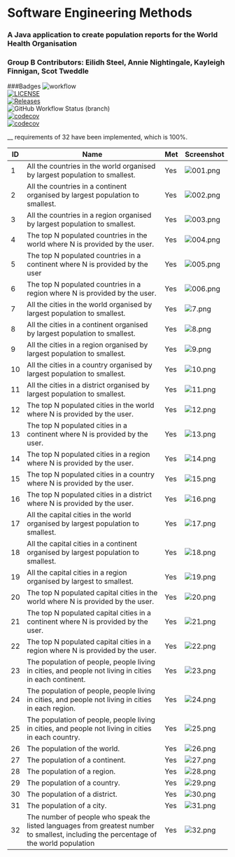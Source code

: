 # Software Engineering Methods
### A Java application to create population reports for the World Health Organisation
### Group B Contributors: Eilidh Steel, Annie Nightingale, Kayleigh Finnigan, Scot Tweddle
###Badges
![workflow](https://github.com/eilidhsteel/semGroup/actions/workflows/main.yml/badge.svg) <br />
[![LICENSE](https://img.shields.io/github/license/eilidhsteel/semGroup.svg?style=flat-square)](https://github.com/eilidhsteel/semGroup/blob/master/LICENSE) <br />
[![Releases](https://img.shields.io/github/release/eilidhsteel/semGroup/all.svg?style=flat-square)](https://github.com/eilidhsteel/semGroup/releases) <br />
![GitHub Workflow Status (branch)](https://img.shields.io/github/workflow/status/eilidhsteel/semGroup/A%20workflow%20for%20my%20Hello%20World%20App/develop) <br />
[![codecov](https://codecov.io/gh/eilidhsteel/semGroup/branch/master/graph/badge.svg?token=8QLQN8HV4K)](https://codecov.io/gh/eilidhsteel/semGroup) <br />
[![codecov](https://codecov.io/gh/eilidhsteel/semGroup/branch/develop/graph/badge.svg?token=8QLQN8HV4K)](https://codecov.io/gh/eilidhsteel/semGroup) <br />

__ requirements of 32 have been implemented, which is 100%.

| ID | Name                                                                                                                                   | Met | Screenshot                                 |
|----|----------------------------------------------------------------------------------------------------------------------------------------|-----|--------------------------------------------|
| 1  | All the countries in the world organised by largest population to smallest.                                                            | Yes | ![001.png](submission-screenshots/001.png) |
| 2  | All the countries in a continent organised by largest population to smallest.                                                          | Yes | ![002.png](submission-screenshots/002.png) |
| 3  | All the countries in a region organised by largest population to smallest.                                                             | Yes | ![003.png](submission-screenshots/003.png) |
| 4  | The top N populated countries in the world where N is provided by the user.                                                            | Yes | ![004.png](submission-screenshots/004.png) |
| 5  | The top N populated countries in a continent where N is provided by the user                                                           | Yes | ![005.png](submission-screenshots/005.png) |
| 6  | The top N populated countries in a region where N is provided by the user.                                                             | Yes | ![006.png](submission-screenshots/006.png) |
| 7  | All the cities in the world organised by largest population to smallest.                                                               | Yes | ![7.png](submission-screenshots/7.png)     |
| 8  | All the cities in a continent organised by largest population to smallest.                                                             | Yes | ![8.png](submission-screenshots/8.png)     |
| 9  | All the cities in a region organised by largest population to smallest.                                                                | Yes | ![9.png](submission-screenshots/9.png)     |
| 10 | All the cities in a country organised by largest population to smallest.                                                               | Yes | ![10.png](submission-screenshots/10.png)   |
| 11 | All the cities in a district organised by largest population to smallest.                                                              | Yes | ![11.png](submission-screenshots/11.png)   |
| 12 | The top N populated cities in the world where N is provided by the user.                                                               | Yes | ![12.png](submission-screenshots/12.png)   |
| 13 | The top N populated cities in a continent where N is provided by the user.                                                             | Yes | ![13.png](submission-screenshots/13.png)   |
| 14 | The top N populated cities in a region where N is provided by the user.                                                                | Yes | ![14.png](submission-screenshots/14.png)   |
| 15 | The top N populated cities in a country where N is provided by the user.                                                               | Yes | ![15.png](submission-screenshots/15.png)   |
| 16 | The top N populated cities in a district where N is provided by the user.                                                              | Yes | ![16.png](submission-screenshots/16.png)   |
| 17 | All the capital cities in the world organised by largest population to smallest.                                                       | Yes | ![17.png](submission-screenshots/17.png)   |
| 18 | All the capital cities in a continent organised by largest population to smallest.                                                     | Yes | ![18.png](submission-screenshots/18.png)   |
| 19 | All the capital cities in a region organised by largest to smallest.                                                                   | Yes | ![19.png](submission-screenshots/19.png)   |
| 20 | The top N populated capital cities in the world where N is provided by the user.                                                       | Yes | ![20.png](submission-screenshots/20.png)   |
| 21 | The top N populated capital cities in a continent where N is provided by the user.                                                     | Yes | ![21.png](submission-screenshots/21.png)   |
| 22 | The top N populated capital cities in a region where N is provided by the user.                                                        | Yes | ![22.png](submission-screenshots/22.png)   |
| 23 | The population of people, people living in cities, and people not living in cities in each continent.                                  | Yes | ![23.png](submission-screenshots/23.png)   |
| 24 | The population of people, people living in cities, and people not living in cities in each region.                                     | Yes | ![24.png](submission-screenshots/24.png)   |
| 25 | The population of people, people living in cities, and people not living in cities in each country.                                    | Yes | ![25.png](submission-screenshots/25.png)   |
| 26 | The population of the world.                                                                                                           | Yes | ![26.png](submission-screenshots/26.png)   |
| 27 | The population of a continent.                                                                                                         | Yes | ![27.png](submission-screenshots/27.png)   |
| 28 | The population of a region.                                                                                                            | Yes | ![28.png](submission-screenshots/28.png)   |
| 29 | The population of a country.                                                                                                           | Yes | ![29.png](submission-screenshots/29.png)   |
| 30 | The population of a district.                                                                                                          | Yes | ![30.png](submission-screenshots/30.png)   |
| 31 | The population of a city.                                                                                                              | Yes | ![31.png](submission-screenshots/31.png)   |
| 32 | The number of people who speak the listed languages from greatest number to smallest, including the percentage of the world population | Yes | ![32.png](submission-screenshots/32.png)   |